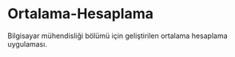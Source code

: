 # Ortalama-Hesaplama
Bilgisayar mühendisliği bölümü için geliştirilen ortalama hesaplama uygulaması.
